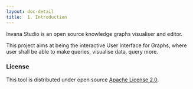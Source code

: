 ```yaml
---
layout: doc-detail
title:  1. Introduction
---
```


Invana Studio is an open source knowledge graphs visualiser and editor.


This project aims at being the interactive User Interface for Graphs, where 
user shall be able to make queries, visualise data, query more.

 
  
[comment]: <> (> **Hint:** If you dont have any database preference to start with, )

[comment]: <> (> you can use any latest version of [JanusGraph]&#40;https://janusgraph.org&#41;{:})

[comment]: <> (> that is distributed with )

[comment]: <> (> Apache Tinkerpop 3.4.x. You can follow instructions to install JanusGraph from)

[comment]: <> (> [here]&#40;https://docs.janusgraph.org/getting-started/installation/&#41;{:}.)
 
### License

This tool is distributed under open source 
[Apache License 2.0](https://github.com/invanalabs/invana-studio/blob/master/LICENSE). 





